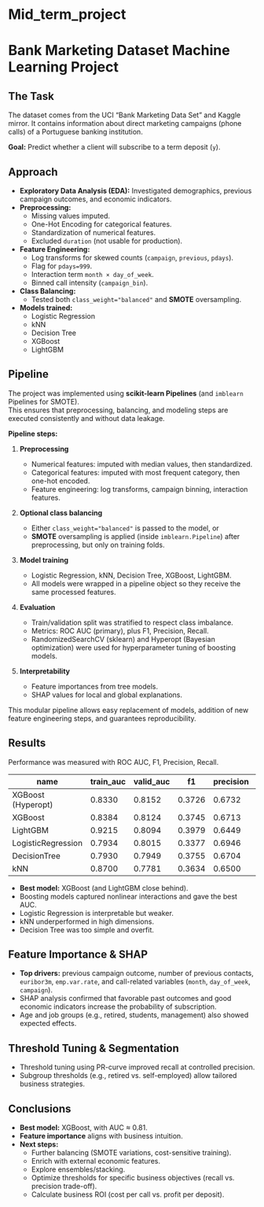 # Mid_term_project

# Bank Marketing Dataset Machine Learning Project

## The Task
The dataset comes from the UCI “Bank Marketing Data Set” and Kaggle mirror. It contains information about direct marketing campaigns (phone calls) of a Portuguese banking institution.  

**Goal:** Predict whether a client will subscribe to a term deposit (`y`).

## Approach
- **Exploratory Data Analysis (EDA):** Investigated demographics, previous campaign outcomes, and economic indicators.  
- **Preprocessing:**  
  - Missing values imputed.  
  - One-Hot Encoding for categorical features.  
  - Standardization of numerical features.  
  - Excluded `duration` (not usable for production).  
- **Feature Engineering:**  
  - Log transforms for skewed counts (`campaign`, `previous`, `pdays`).  
  - Flag for `pdays=999`.  
  - Interaction term `month × day_of_week`.  
  - Binned call intensity (`campaign_bin`).  
- **Class Balancing:**  
  - Tested both `class_weight="balanced"` and **SMOTE** oversampling.  
- **Models trained:**  
  - Logistic Regression  
  - kNN  
  - Decision Tree  
  - XGBoost  
  - LightGBM  

## Pipeline
The project was implemented using **scikit-learn Pipelines** (and `imblearn` Pipelines for SMOTE).  
This ensures that preprocessing, balancing, and modeling steps are executed consistently and without data leakage.

**Pipeline steps:**
1. **Preprocessing**
   - Numerical features: imputed with median values, then standardized.  
   - Categorical features: imputed with most frequent category, then one-hot encoded.  
   - Feature engineering: log transforms, campaign binning, interaction features.  

2. **Optional class balancing**
   - Either `class_weight="balanced"` is passed to the model, or  
   - **SMOTE** oversampling is applied (inside `imblearn.Pipeline`) after preprocessing, but only on training folds.  

3. **Model training**
   - Logistic Regression, kNN, Decision Tree, XGBoost, LightGBM.  
   - All models were wrapped in a pipeline object so they receive the same processed features.  

4. **Evaluation**
   - Train/validation split was stratified to respect class imbalance.  
   - Metrics: ROC AUC (primary), plus F1, Precision, Recall.  
   - RandomizedSearchCV (sklearn) and Hyperopt (Bayesian optimization) were used for hyperparameter tuning of boosting models.  

5. **Interpretability**
   - Feature importances from tree models.  
   - SHAP values for local and global explanations.  

This modular pipeline allows easy replacement of models, addition of new feature engineering steps, and guarantees reproducibility.


## Results
Performance was measured with ROC AUC, F1, Precision, Recall.

| name              |   train_auc |   valid_auc |     f1 | precision |   recall |
|-------------------|-------------|-------------|--------|-----------|----------|
| XGBoost (Hyperopt)|      0.8330 |      0.8152 | 0.3726 |    0.6732 |   0.2575 |
| XGBoost           |      0.8384 |      0.8124 | 0.3745 |    0.6713 |   0.2600 |
| LightGBM          |      0.9215 |      0.8094 | 0.3979 |    0.6449 |   0.2877 |
| LogisticRegression|      0.7934 |      0.8015 | 0.3377 |    0.6946 |   0.2231 |
| DecisionTree      |      0.7930 |      0.7949 | 0.3755 |    0.6704 |   0.2608 |
| kNN               |      0.8700 |      0.7781 | 0.3634 |    0.6500 |   0.2522 |



- **Best model:** XGBoost (and LightGBM close behind).  
- Boosting models captured nonlinear interactions and gave the best AUC.  
- Logistic Regression is interpretable but weaker.  
- kNN underperformed in high dimensions.  
- Decision Tree was too simple and overfit.

## Feature Importance & SHAP
- **Top drivers:** previous campaign outcome, number of previous contacts, `euribor3m`, `emp.var.rate`, and call-related variables (`month`, `day_of_week`, `campaign`).  
- SHAP analysis confirmed that favorable past outcomes and good economic indicators increase the probability of subscription.  
- Age and job groups (e.g., retired, students, management) also showed expected effects.

## Threshold Tuning & Segmentation
- Threshold tuning using PR-curve improved recall at controlled precision.  
- Subgroup thresholds (e.g., retired vs. self-employed) allow tailored business strategies.

## Conclusions
- **Best model:** XGBoost, with AUC ≈ 0.81.  
- **Feature importance** aligns with business intuition.  
- **Next steps:**  
  - Further balancing (SMOTE variations, cost-sensitive training).  
  - Enrich with external economic features.  
  - Explore ensembles/stacking.  
  - Optimize thresholds for specific business objectives (recall vs. precision trade-off).  
  - Calculate business ROI (cost per call vs. profit per deposit).

